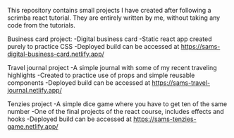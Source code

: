 This repository contains small projects I have created after following a scrimba react tutorial.  They are entirely written by me, without taking any code from the tutorials.

Business card project:
-Digital business card
-Static react app created purely to practice CSS
-Deployed build can be accessed at https://sams-digital-business-card.netlify.app/

Travel journal project
-A simple journal with some of my recent traveling highlights
-Created to practice use of props and simple reusable components
-Deployed build can be accessed at https://sams-travel-journal.netlify.app/

Tenzies project
-A simple dice game where you have to get ten of the same number
-One of the final projects of the react course, includes effects and hooks
-Deployed build can be accessed at https://sams-tenzies-game.netlify.app/